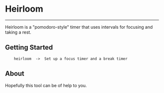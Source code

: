 # Heirloom 

---
Heirloom is a "pomodoro-style" timer that uses intervals for focusing and taking a rest. 
<br />


## Getting Started



````
	heirloom  ->  Set up a focus timer and a break timer
````

## About
Hopefully this tool can be of help to you. 
